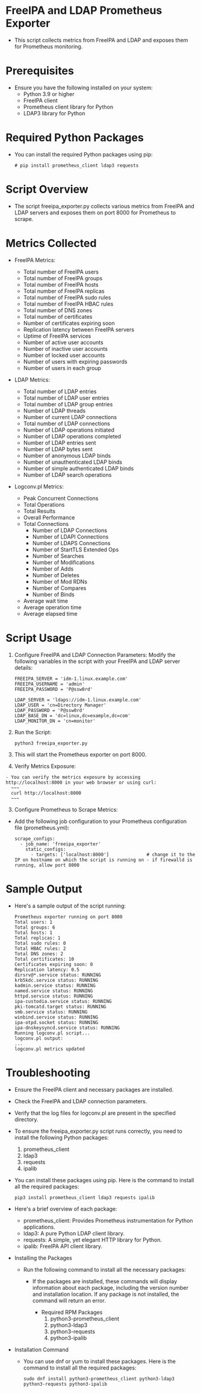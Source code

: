 # FreeIPA and LDAP Prometheus Exporter

  - This script collects metrics from FreeIPA and LDAP and exposes them for Prometheus monitoring.

# Prerequisites
- Ensure you have the following installed on your system:
    - Python 3.9 or higher
    - FreeIPA client
    - Prometheus client library for Python
    - LDAP3 library for Python

# Required Python Packages

  - You can install the required Python packages using pip:

    ~~~
    # pip install prometheus_client ldap3 requests
    ~~~

# Script Overview

  - The script freeipa_exporter.py collects various metrics from FreeIPA and LDAP servers and exposes them on port 8000 for Prometheus to scrape.

# Metrics Collected

  - FreeIPA Metrics:
    - Total number of FreeIPA users
    - Total number of FreeIPA groups
    - Total number of FreeIPA hosts
    - Total number of FreeIPA replicas
    - Total number of FreeIPA sudo rules
    - Total number of FreeIPA HBAC rules
    - Total number of DNS zones
    - Total number of certificates
    - Number of certificates expiring soon
    - Replication latency between FreeIPA servers
    - Uptime of FreeIPA services
    - Number of active user accounts
    - Number of inactive user accounts
    - Number of locked user accounts
    - Number of users with expiring passwords
    - Number of users in each group

  - LDAP Metrics:
    - Total number of LDAP entries
    - Total number of LDAP user entries
    - Total number of LDAP group entries
    - Number of LDAP threads
    - Number of current LDAP connections
    - Total number of LDAP connections
    - Number of LDAP operations initiated
    - Number of LDAP operations completed
    - Number of LDAP entries sent
    - Number of LDAP bytes sent
    - Number of anonymous LDAP binds
    - Number of unauthenticated LDAP binds
    - Number of simple authenticated LDAP binds
    - Number of LDAP search operations

  - Logconv.pl Metrics:

    - Peak Concurrent Connections
    - Total Operations
    - Total Results
    - Overall Performance
    - Total Connections
      - Number of LDAP Connections
      - Number of LDAPI Connections
      - Number of LDAPS Connections
      - Number of StartTLS Extended Ops
      - Number of Searches
      - Number of Modifications
      - Number of Adds
      - Number of Deletes
      - Number of Mod RDNs
      - Number of Compares
      - Number of Binds
    - Average wait time
    - Average operation time
    - Average elapsed time

# Script Usage

1. Configure FreeIPA and LDAP Connection Parameters:
Modify the following variables in the script with your FreeIPA and LDAP server details:

    ~~~
    FREEIPA_SERVER = 'idm-1.linux.example.com'
    FREEIPA_USERNAME = 'admin'
    FREEIPA_PASSWORD = 'P@ssw0rd'

    LDAP_SERVER = 'ldaps://idm-1.linux.example.com'
    LDAP_USER = 'cn=Directory Manager'
    LDAP_PASSWORD = 'P@ssw0rd'
    LDAP_BASE_DN = 'dc=linux,dc=example,dc=com'
    LDAP_MONITOR_DN = 'cn=monitor'
    ~~~

2. Run the Script:

    ~~~
    python3 freeipa_exporter.py
    ~~~


  1. This will start the Prometheus exporter on port 8000.
  2. Verify Metrics Exposure:


    - You can verify the metrics exposure by accessing http://localhost:8000 in your web browser or using curl:
      ~~~
      curl http://localhost:8000
      ~~~

3. Configure Prometheus to Scrape Metrics:

  - Add the following job configuration to your Prometheus configuration file (prometheus.yml):

    ~~~
    scrape_configs:
      - job_name: 'freeipa_exporter'
        static_configs:
          - targets: ['localhost:8000']              # change it to the IP on hostname on which the script is running on - if firewalld is running, allow port 8000
    ~~~


# Sample Output

  - Here's a sample output of the script running:

    ~~~
    Prometheus exporter running on port 8000
    Total users: 1
    Total groups: 6
    Total hosts: 1
    Total replicas: 1
    Total sudo rules: 0
    Total HBAC rules: 2
    Total DNS zones: 2
    Total certificates: 10
    Certificates expiring soon: 0
    Replication latency: 0.5
    dirsrv@*.service status: RUNNING
    krb5kdc.service status: RUNNING
    kadmin.service status: RUNNING
    named.service status: RUNNING
    httpd.service status: RUNNING
    ipa-custodia.service status: RUNNING
    pki-tomcatd.target status: RUNNING
    smb.service status: RUNNING
    winbind.service status: RUNNING
    ipa-otpd.socket status: RUNNING
    ipa-dnskeysyncd.service status: RUNNING
    Running logconv.pl script...
    logconv.pl output:
    ...
    logconv.pl metrics updated
    ~~~


# Troubleshooting

  - Ensure the FreeIPA client and necessary packages are installed.
  - Check the FreeIPA and LDAP connection parameters.
  - Verify that the log files for logconv.pl are present in the specified directory.


- To ensure the freeipa_exporter.py script runs correctly, you need to install the following Python packages:
    1. prometheus_client
    2. ldap3
    3. requests
    4. ipalib

- You can install these packages using pip. Here is the command to install all the required packages:

  ~~~
  pip3 install prometheus_client ldap3 requests ipalib
  ~~~


- Here's a brief overview of each package:
  - prometheus_client: Provides Prometheus instrumentation for Python applications.
  - ldap3: A pure Python LDAP client library.
  - requests: A simple, yet elegant HTTP library for Python.
  - ipalib: FreeIPA API client library.


- Installing the Packages


  - Run the following command to install all the necessary packages:

    - If the packages are installed, these commands will display information about each package, including the version number and installation location. If any package is not installed, the command will return an error.

        - Required RPM Packages
          1. python3-prometheus_client
          2. python3-ldap3
          3. python3-requests
          4. python3-ipalib


- Installation Command

  - You can use dnf or yum to install these packages. Here is the command to install all the required packages:

    ~~~
    sudo dnf install python3-prometheus_client python3-ldap3 python3-requests python3-ipalib
    ~~~
